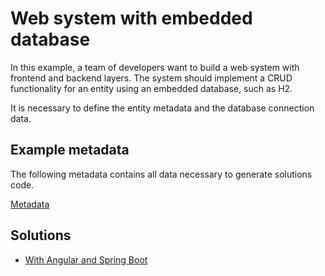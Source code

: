 # Web system with embedded database

In this example, a team of developers want to build a web system with frontend and backend layers. The system should implement a CRUD functionality for an entity using an embedded database, such as H2.

It is necessary to define the entity metadata and the database connection data.

## Example metadata

The following metadata contains all data necessary to generate solutions code.

[Metadata](metadata.json)


## Solutions 

- [With Angular and Spring Boot](solutions/angularSpringBoot)
